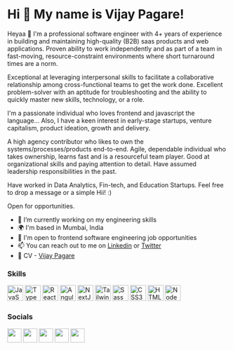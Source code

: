 Hi 👋 My name is Vijay Pagare!
==============================

Heyaa 👋 I'm a professional software engineer with 4+ years of experience in building and maintaining high-quality (B2B) saas products and web applications. Proven ability to work independently and as part of a team in fast-moving, resource-constraint environments where short turnaround times are a norm. 

Exceptional at leveraging interpersonal skills to facilitate a collaborative relationship among cross-functional teams to get the work done. Excellent problem-solver with an aptitude for troubleshooting and the ability to quickly master new skills, technology, or a role.

I'm a passionate individual who loves frontend and javascript the language... Also, I have a keen interest in early-stage startups, venture capitalism, product ideation, growth and delivery.

A high agency contributor who likes to own the systems/processes/products end-to-end. Agile, dependable individual who takes ownership, learns fast and is a resourceful team player. Good at organizational skills and paying attention to detail. Have assumed leadership responsibilities in the past. 

Have worked in Data Analytics, Fin-tech, and Education Startups. Feel free to drop a message or a simple Hii! :)

Open for opportunities.

- 🌱  I’m currently working on my engineering skills
- 🌍  I'm based in Mumbai, India
- 🤝  I'm open to frontend software engineering job opportunities 
- 📫  You can reach out to me on [Linkedin](https://www.linkedin.com/in/pagarevijayy/) or [Twitter](https://twitter.com/pagarevijayy)
- 📨  CV - [Vijay Pagare](https://drive.google.com/file/d/1avX9X8ZDIVd_Vz1zJanpbO5Z-0CaaJWr/view) 

### Skills

<p align="left">
<a href="https://developer.mozilla.org/en-US/docs/Web/JavaScript" target="_blank" rel="noreferrer"><img src="https://raw.githubusercontent.com/danielcranney/readme-generator/main/public/icons/skills/javascript-colored.svg" width="36" height="36" alt="JavaScript" /></a>
<a href="https://www.typescriptlang.org/" target="_blank" rel="noreferrer"><img src="https://raw.githubusercontent.com/danielcranney/readme-generator/main/public/icons/skills/typescript-colored.svg" width="36" height="36" alt="TypeScript" /></a>
<a href="https://reactjs.org/" target="_blank" rel="noreferrer"><img src="https://raw.githubusercontent.com/danielcranney/readme-generator/main/public/icons/skills/react-colored.svg" width="36" height="36" alt="React" /></a>
<a href="https://angular.io/" target="_blank" rel="noreferrer"><img src="https://raw.githubusercontent.com/danielcranney/readme-generator/main/public/icons/skills/angularjs-colored.svg" width="36" height="36" alt="Angular" /></a>
<a href="https://nextjs.org/docs" target="_blank" rel="noreferrer"><img src="https://raw.githubusercontent.com/danielcranney/readme-generator/main/public/icons/skills/nextjs-colored.svg" width="36" height="36" alt="NextJs" /></a>
<a href="https://tailwindcss.com/" target="_blank" rel="noreferrer"><img src="https://raw.githubusercontent.com/danielcranney/readme-generator/main/public/icons/skills/tailwindcss-colored.svg" width="36" height="36" alt="TailwindCSS" /></a>
<a href="https://sass-lang.com/" target="_blank" rel="noreferrer"><img src="https://raw.githubusercontent.com/danielcranney/readme-generator/main/public/icons/skills/sass-colored.svg" width="36" height="36" alt="Sass" /></a>
<a href="https://www.w3.org/TR/CSS/#css" target="_blank" rel="noreferrer"><img src="https://raw.githubusercontent.com/danielcranney/readme-generator/main/public/icons/skills/css3-colored.svg" width="36" height="36" alt="CSS3" /></a>
<a href="https://developer.mozilla.org/en-US/docs/Glossary/HTML5" target="_blank" rel="noreferrer"><img src="https://raw.githubusercontent.com/danielcranney/readme-generator/main/public/icons/skills/html5-colored.svg" width="36" height="36" alt="HTML5" /></a>
<a href="https://nodejs.org/en/" target="_blank" rel="noreferrer"><img src="https://raw.githubusercontent.com/danielcranney/readme-generator/main/public/icons/skills/nodejs-colored.svg" width="36" height="36" alt="NodeJS" /></a>
</p>

### Socials

<p align="left"> <a href="https://www.github.com/pagarevijayy" target="_blank" rel="noreferrer"><img src="https://raw.githubusercontent.com/danielcranney/readme-generator/main/public/icons/socials/github-dark.svg" width="32" height="32" /></a> <a href="https://leetcode.com/pagarevijayy" target="_blank" rel="noreferrer"><img src="https://leetcode.com/_next/static/images/logo-ff2b712834cf26bf50a5de58ee27bcef.png" width="32" height="32" /></a>  <a href="https://www.linkedin.com/in/pagarevijayy" target="_blank" rel="noreferrer"><img src="https://raw.githubusercontent.com/danielcranney/readme-generator/main/public/icons/socials/linkedin.svg" width="32" height="32" /></a> <a href="http://www.medium.com/@pagarevijayy" target="_blank" rel="noreferrer"><img src="https://raw.githubusercontent.com/danielcranney/readme-generator/main/public/icons/socials/medium-dark.svg" width="32" height="32" /></a> <a href="https://www.twitter.com/pagarevijayy" target="_blank" rel="noreferrer"><img src="https://raw.githubusercontent.com/danielcranney/readme-generator/main/public/icons/socials/twitter.svg" width="32" height="32" /></a></p>
